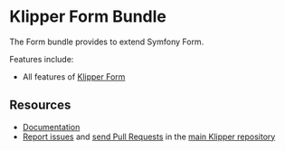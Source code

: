 Klipper Form Bundle
===================

The Form bundle provides to extend Symfony Form.

Features include:

- All features of [Klipper Form](https://github.com/klipperdev/form)

Resources
---------

- [Documentation](https://doc.klipper.dev/bundles/form-bundle)
- [Report issues](https://github.com/klipperdev/klipper/issues)
  and [send Pull Requests](https://github.com/klipperdev/klipper/pulls)
  in the [main Klipper repository](https://github.com/klipperdev/klipper)
